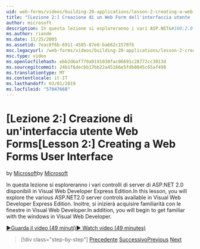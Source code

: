 ```yaml
---
uid: web-forms/videos/building-20-applications/lesson-2-creating-a-web-forms-user-interface
title: "[Lezione 2:] Creazione di un Web Form dell'interfaccia utente | Microsoft Docs"
author: microsoft
description: In questa lezione si esploreranno i vari ASP.NET&#160;2.0 controlli server disponibili in Visual Web Developer Express Edition. Inoltre, sarà possibile iniziare...
ms.author: riande
ms.date: 11/25/2005
ms.assetid: 7eac8f6b-6911-4585-87e8-ba662c1578fb
msc.legacyurl: /web-forms/videos/building-20-applications/lesson-2-creating-a-web-forms-user-interface
msc.type: video
ms.openlocfilehash: ebb2d6af770a9191030fac06691c28772cc3013d
ms.sourcegitcommit: 24b1f6decbb17bb22a45166e5fdb0845c65af498
ms.translationtype: MT
ms.contentlocale: it-IT
ms.lasthandoff: 03/01/2019
ms.locfileid: "57047668"
---
```

<a name="lesson-2-creating-a-web-forms-user-interface"></a><span data-ttu-id="716d1-104">[Lezione 2:] Creazione di un'interfaccia utente Web Forms</span><span class="sxs-lookup"><span data-stu-id="716d1-104">[Lesson 2:] Creating a Web Forms User Interface</span></span>
====================
<span data-ttu-id="716d1-105">by [Microsoft](https://github.com/microsoft)</span><span class="sxs-lookup"><span data-stu-id="716d1-105">by [Microsoft](https://github.com/microsoft)</span></span>

<span data-ttu-id="716d1-106">In questa lezione si esploreranno i vari controlli di server di ASP.NET 2.0 disponibili in Visual Web Developer Express Edition.</span><span class="sxs-lookup"><span data-stu-id="716d1-106">In this lesson, you will explore the various ASP.NET2.0 server controls available in Visual Web Developer Express Edition.</span></span> <span data-ttu-id="716d1-107">Inoltre, si inizierà acquisire familiarità con le finestre in Visual Web Developer.</span><span class="sxs-lookup"><span data-stu-id="716d1-107">In addition, you will begin to get familiar with the windows in Visual Web Developer.</span></span>

[<span data-ttu-id="716d1-108">&#9654;Guarda il video (49 minuti)</span><span class="sxs-lookup"><span data-stu-id="716d1-108">&#9654; Watch video (49 minutes)</span></span>](https://channel9.msdn.com/Blogs/ASP-NET-Site-Videos/lesson-2-creating-a-web-forms-user-interface)

> [!div class="step-by-step"]
> <span data-ttu-id="716d1-109">[Precedente](lesson-1-getting-started-with-visual-web-developer-express.md)
> [Successivo](lesson-3-understanding-more-about-events-and-postback.md)</span><span class="sxs-lookup"><span data-stu-id="716d1-109">[Previous](lesson-1-getting-started-with-visual-web-developer-express.md)
[Next](lesson-3-understanding-more-about-events-and-postback.md)</span></span>
